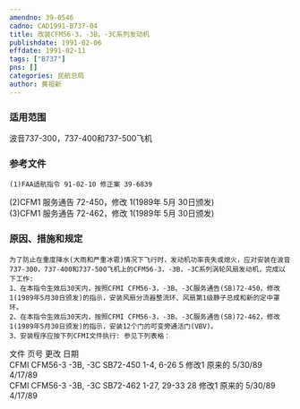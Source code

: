 ```yaml
---
amendno: 39-0546  
cadno: CAD1991-B737-04  
title: 改装CFM56-3，-3B，-3C系列发动机  
publishdate: 1991-02-06  
effdate: 1991-02-11  
tags: ["B737"]  
pns: []  
categories: 民航总局  
author: 黄祖新  
---
```

  
### 适用范围  
波音737-300，737-400和737-500飞机  
  
<!--more-->  
### 参考文件  
    (1)FAA适航指令 91-02-10 修正案 39-6839  
(2)CFM1 服务通告 72-450，修改 1(1989年 5月 30日颁发)  
(3)CFM1 服务通告 72-462，修改 1(1989年 5月 30日颁发)  
  
### 原因、措施和规定  
    为了防止在重度降水(大雨和严重冰雹)情况下飞行时，发动机功率丧失或熄火，应对安装在波音737-300，737-400和737-500飞机上的CFM56-3，-3B，-3C系列涡轮风扇发动机，完成以下工作:  
    1、在本指令生效后30天内，按照CFMI CFM56-3，-3B，-3C服务通告(SB)72-450，修改1(1989年5月30日颁发)的指示，安装风扇分流器整流环、风扇第1级静子总成和新的定中罩环。  
    2、在本指令生效后30天内，按照CFMI CFM56-3，-3B，-3C服务通告(SB)72-462，修改1(1989年5月30日颁发)的指示，安装12个门的可变旁通活门(VBV)。  
    3、安装程序应按下列CFMI文件执行: 参见下列表格：  
  
文件  页号  更改  日期  
CFMI CFM56-3 -3B, -3C SB72-450  1-4, 6-26  5  修改1 原来的  5/30/89 4/17/89  
CFMI CFM56-3 -3B, -3C SB72-462  1-27, 29-33 28  修改1 原来的  5/30/89 4/17/89  
  
